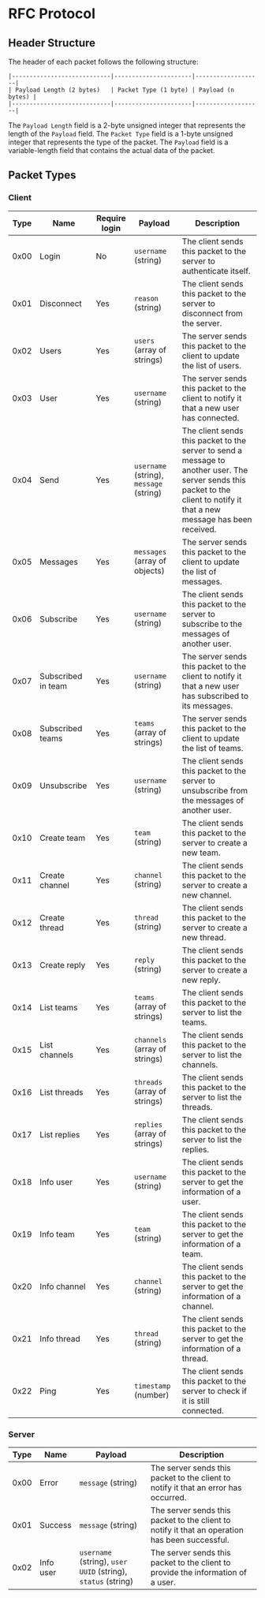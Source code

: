 # RFC Protocol

## Header Structure

The header of each packet follows the following structure:

```
|----------------------------|----------------------|-------------------|
| Payload Length (2 bytes)   | Packet Type (1 byte) | Payload (n bytes) |
|----------------------------|----------------------|-------------------|
```

The `Payload Length` field is a 2-byte unsigned integer that represents the length of the `Payload` field. The `Packet Type` field is a 1-byte unsigned integer that represents the type of the packet. The `Payload` field is a variable-length field that contains the actual data of the packet.

## Packet Types

### Client
| Type | Name | Require login | Payload | Description |
|------|------|---------------|---------|-------------|
| 0x00 | Login | No | `username` (string) | The client sends this packet to the server to authenticate itself. |
| 0x01 | Disconnect | Yes | `reason` (string) | The client sends this packet to the server to disconnect from the server. |
| 0x02 | Users | Yes | `users` (array of strings) | The server sends this packet to the client to update the list of users. |
| 0x03 | User | Yes | `username` (string) | The server sends this packet to the client to notify it that a new user has connected. |
| 0x04 | Send | Yes | `username` (string), `message` (string) | The client sends this packet to the server to send a message to another user. The server sends this packet to the client to notify it that a new message has been received. |
| 0x05 | Messages | Yes | `messages` (array of objects) | The server sends this packet to the client to update the list of messages. |
| 0x06 | Subscribe | Yes | `username` (string) | The client sends this packet to the server to subscribe to the messages of another user. |
| 0x07 | Subscribed in team | Yes | `username` (string) | The server sends this packet to the client to notify it that a new user has subscribed to its messages. |
| 0x08 | Subscribed teams | Yes | `teams` (array of strings) | The server sends this packet to the client to update the list of teams. |
| 0x09 | Unsubscribe | Yes | `username` (string) | The client sends this packet to the server to unsubscribe from the messages of another user. |
| 0x10 | Create team | Yes | `team` (string) | The client sends this packet to the server to create a new team. |
| 0x11 | Create channel | Yes | `channel` (string) | The client sends this packet to the server to create a new channel. |
| 0x12 | Create thread | Yes | `thread` (string) | The client sends this packet to the server to create a new thread. |
| 0x13 | Create reply | Yes | `reply` (string) | The client sends this packet to the server to create a new reply. |
| 0x14 | List teams | Yes | `teams` (array of strings) | The client sends this packet to the server to list the teams. |
| 0x15 | List channels | Yes | `channels` (array of strings) | The client sends this packet to the server to list the channels. |
| 0x16 | List threads | Yes | `threads` (array of strings) | The client sends this packet to the server to list the threads. |
| 0x17 | List replies | Yes | `replies` (array of strings) | The client sends this packet to the server to list the replies. |
| 0x18 | Info user | Yes | `username` (string) | The client sends this packet to the server to get the information of a user. |
| 0x19 | Info team | Yes | `team` (string) | The client sends this packet to the server to get the information of a team. |
| 0x20 | Info channel | Yes | `channel` (string) | The client sends this packet to the server to get the information of a channel. |
| 0x21 | Info thread | Yes | `thread` (string) | The client sends this packet to the server to get the information of a thread. |
| 0x22 | Ping | Yes | `timestamp` (number) | The client sends this packet to the server to check if it is still connected. |

### Server
| Type | Name | Payload | Description |
|------|------|---------|-------------|
| 0x00 | Error | `message` (string) | The server sends this packet to the client to notify it that an error has occurred. |
| 0x01 | Success | `message` (string) | The server sends this packet to the client to notify it that an operation has been successful. |
| 0x02 | Info user | `username` (string), `user UUID` (string), `status` (string) | The server sends this packet to the client to provide the information of a user. |

